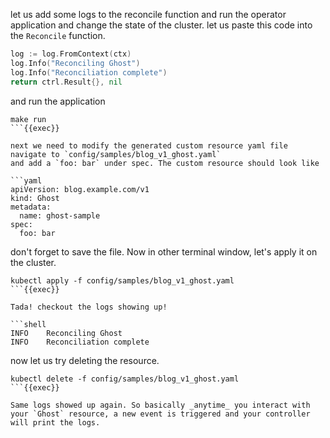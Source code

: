 let us add some logs to the reconcile function and run the operator application and change the state of the cluster.
let us paste this code into the `Reconcile` function. 

```go
log := log.FromContext(ctx)
log.Info("Reconciling Ghost")
log.Info("Reconciliation complete")
return ctrl.Result{}, nil
```

and run the application

```shell
make run
```{{exec}}

next we need to modify the generated custom resource yaml file
navigate to `config/samples/blog_v1_ghost.yaml`
and add a `foo: bar` under spec. The custom resource should look like 

```yaml
apiVersion: blog.example.com/v1
kind: Ghost
metadata:
  name: ghost-sample
spec:
  foo: bar
```

don't forget to save the file. Now in other terminal window, let's apply it on the cluster.
```shell
kubectl apply -f config/samples/blog_v1_ghost.yaml
```{{exec}}

Tada! checkout the logs showing up!

```shell
INFO    Reconciling Ghost
INFO    Reconciliation complete
```

now let us try deleting the resource. 

```shell
kubectl delete -f config/samples/blog_v1_ghost.yaml
```{{exec}}

Same logs showed up again. So basically _anytime_ you interact with your `Ghost` resource, a new event is triggered and your controller will print the logs.
